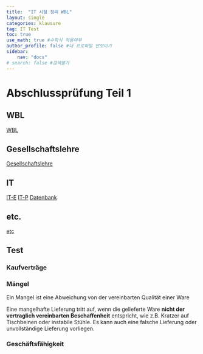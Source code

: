 ```yaml
---
title:  "IT 시험 정리 WBL"
layout: single
categories: klausure
tag: IT Test
toc: true
use_math: true #수학식 적용여부
author_profile: false #내 프로파일 안보이기
sidebar:
    nav: "docs" 
# search: false #검색불가
---
```


# Abschlussprüfung Teil 1

## WBL
[WBL](https://true85.github.io/klausure/WBL/)
## Gesellschaftslehre
[Gesellschaftslehre](https://true85.github.io/klausure/Gesellschaftslehre/)
## IT
[IT-E](https://true85.github.io/klausure/IT-E/)
[IT-P](https://true85.github.io/klausure/IT-P/)
[Datenbank](https://true85.github.io/klausure/Datenbank/)
## etc.
[etc](https://true85.github.io/klausure/etc/)

## Test
### Kaufverträge

### Mängel
Ein Mangel ist eine Abweichung von der vereinbarten Qualität einer Ware

Eine mangelhafte Lieferung tritt auf, wenn die gelieferte Ware **nicht der vertraglich vereinbarten Beschaffenheit** entspricht, wie z.B. Kratzer auf Tischbeinen oder instabile Stühle. Es kann auch eine falsche Lieferung oder unvollständige Lieferung vorliegen.
### Geschäftsfähigkeit

```
```

 